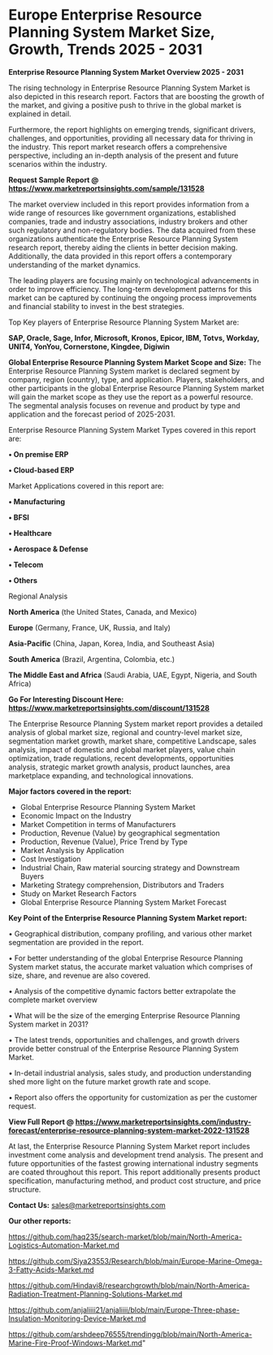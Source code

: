  # Europe Enterprise Resource Planning System Market Size, Growth, Trends 2025 - 2031

<Strong> Enterprise Resource Planning System Market Overview 2025 - 2031</strong>

The rising technology in Enterprise Resource Planning System Market is also depicted in this research report. Factors that are boosting the growth of the market, and giving a positive push to thrive in the global market is explained in detail.

Furthermore, the report highlights on emerging trends, significant drivers, challenges, and opportunities, providing all necessary data for thriving in the industry. This report market research offers a comprehensive perspective, including an in-depth analysis of the present and future scenarios within the industry.

<strong>Request Sample Report @ <a href=https://www.marketreportsinsights.com/sample/131528>https://www.marketreportsinsights.com/sample/131528</a></strong>

The market overview included in this report provides information from a wide range of resources like government organizations, established companies, trade and industry associations, industry brokers and other such regulatory and non-regulatory bodies. The data acquired from these organizations authenticate the Enterprise Resource Planning System research report, thereby aiding the clients in better decision making. Additionally, the data provided in this report offers a contemporary understanding of the market dynamics.

The leading players are focusing mainly on technological advancements in order to improve efficiency. The long-term development patterns for this market can be captured by continuing the ongoing process improvements and financial stability to invest in the best strategies.

Top Key players of Enterprise Resource Planning System Market are:

<strong>SAP, Oracle, Sage, Infor, Microsoft, Kronos, Epicor, IBM, Totvs, Workday, UNIT4, YonYou, Cornerstone, Kingdee, Digiwin</strong>

<strong><b>Global Enterprise Resource Planning System Market Scope and Size:</b></strong>
The Enterprise Resource Planning System market is declared segment by company, region (country), type, and application. Players, stakeholders, and other participants in the global Enterprise Resource Planning System market will gain the market scope as they use the report as a powerful resource. The segmental analysis focuses on revenue and product by type and application and the forecast period of 2025-2031.

Enterprise Resource Planning System Market Types covered in this report are:

<strong>• On premise ERP

• Cloud-based ERP</strong>

Market Applications covered in this report are:

<strong>• Manufacturing

• BFSI

• Healthcare

• Aerospace & Defense

• Telecom

• Others</strong> 

Regional Analysis

<strong>North America</strong> (the United States, Canada, and Mexico)

<strong>Europe</strong> (Germany, France, UK, Russia, and Italy)

<strong>Asia-Pacific</strong> (China, Japan, Korea, India, and Southeast Asia)

<strong>South America</strong> (Brazil, Argentina, Colombia, etc.)

<strong>The Middle East and Africa</strong> (Saudi Arabia, UAE, Egypt, Nigeria, and South Africa)

<strong>Go For Interesting Discount Here: <a href=https://www.marketreportsinsights.com/discount/131528>https://www.marketreportsinsights.com/discount/131528</a></strong>

The Enterprise Resource Planning System market report provides a detailed analysis of global market size, regional and country-level market size, segmentation market growth, market share, competitive Landscape, sales analysis, impact of domestic and global market players, value chain optimization, trade regulations, recent developments, opportunities analysis, strategic market growth analysis, product launches, area marketplace expanding, and technological innovations.

<strong><b>Major factors covered in the report:</b></strong>
<ul>
  <li>Global Enterprise Resource Planning System Market </li>
  <li>Economic Impact on the Industry</li>
  <li>Market Competition in terms of Manufacturers</li>
  <li>Production, Revenue (Value) by geographical segmentation</li>
  <li>Production, Revenue (Value), Price Trend by Type</li>
  <li>Market Analysis by Application</li>
  <li>Cost Investigation</li>
  <li>Industrial Chain, Raw material sourcing strategy and Downstream Buyers</li>
  <li>Marketing Strategy comprehension, Distributors and Traders</li>
  <li>Study on Market Research Factors</li>
  <li>Global Enterprise Resource Planning System Market Forecast</li>
</ul>

<strong><b>Key Point of the Enterprise Resource Planning System Market report:</b></strong>

• Geographical distribution, company profiling, and various other market segmentation are provided in the report.

• For better understanding of the global Enterprise Resource Planning System market status, the accurate market valuation which comprises of size, share, and revenue are also covered.

• Analysis of the competitive dynamic factors better extrapolate the complete market overview

• What will be the size of the emerging Enterprise Resource Planning System market in 2031?

• The latest trends, opportunities and challenges, and growth drivers provide better construal of the Enterprise Resource Planning System Market.

• In-detail industrial analysis, sales study, and production understanding shed more light on the future market growth rate and scope.

• Report also offers the opportunity for customization as per the customer request.

<strong><b>View Full Report @ <a href=https://www.marketreportsinsights.com/industry-forecast/enterprise-resource-planning-system-market-2022-131528>https://www.marketreportsinsights.com/industry-forecast/enterprise-resource-planning-system-market-2022-131528</a></b></strong>


At last, the Enterprise Resource Planning System Market report includes investment come analysis and development trend analysis. The present and future opportunities of the fastest growing international industry segments are coated throughout this report. This report additionally presents product specification, manufacturing method, and product cost structure, and price structure.

<strong>Contact Us:</strong>
sales@marketreportsinsights.com

<strong>Our other reports:</strong>

<a href=https://github.com/haq235/search-market/blob/main/North-America-Logistics-Automation-Market.md>https://github.com/haq235/search-market/blob/main/North-America-Logistics-Automation-Market.md</a>

<a href=https://github.com/Siya23553/Research/blob/main/Europe-Marine-Omega-3-Fatty-Acids-Market.md>https://github.com/Siya23553/Research/blob/main/Europe-Marine-Omega-3-Fatty-Acids-Market.md</a>

<a href=https://github.com/Hindavi8/researchgrowth/blob/main/North-America-Radiation-Treatment-Planning-Solutions-Market.md>https://github.com/Hindavi8/researchgrowth/blob/main/North-America-Radiation-Treatment-Planning-Solutions-Market.md</a>

<a href=https://github.com/anjaliiii21/anjaliiii/blob/main/Europe-Three-phase-Insulation-Monitoring-Device-Market.md>https://github.com/anjaliiii21/anjaliiii/blob/main/Europe-Three-phase-Insulation-Monitoring-Device-Market.md</a>

<a href=https://github.com/arshdeep76555/trendingg/blob/main/North-America-Marine-Fire-Proof-Windows-Market.md>https://github.com/arshdeep76555/trendingg/blob/main/North-America-Marine-Fire-Proof-Windows-Market.md</a>"
